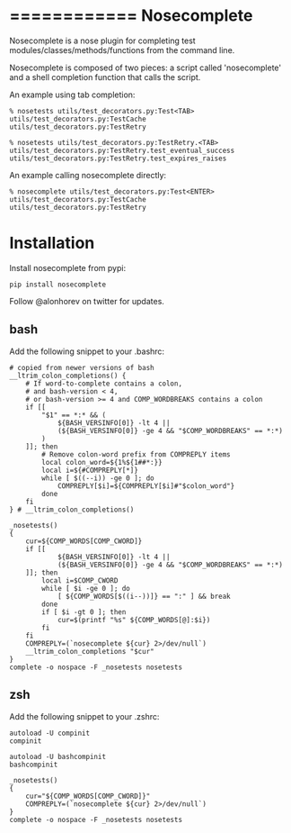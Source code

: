 ============
Nosecomplete
============

Nosecomplete is a nose plugin for completing test modules/classes/methods/functions from the command line.

Nosecomplete is composed of two pieces: a script called 'nosecomplete' and a shell completion function that calls the script.

An example using tab completion:

    % nosetests utils/test_decorators.py:Test<TAB>
    utils/test_decorators.py:TestCache
	utils/test_decorators.py:TestRetry

    % nosetests utils/test_decorators.py:TestRetry.<TAB>
    utils/test_decorators.py:TestRetry.test_eventual_success
	utils/test_decorators.py:TestRetry.test_expires_raises

An example calling nosecomplete directly:

	% nosecomplete utils/test_decorators.py:Test<ENTER>
    utils/test_decorators.py:TestCache
	utils/test_decorators.py:TestRetry

Installation
============

Install nosecomplete from pypi:

	pip install nosecomplete

Follow @alonhorev on twitter for updates.

bash
----

Add the following snippet to your .bashrc:

    # copied from newer versions of bash
    __ltrim_colon_completions() {
        # If word-to-complete contains a colon,
        # and bash-version < 4,
        # or bash-version >= 4 and COMP_WORDBREAKS contains a colon
        if [[
            "$1" == *:* && (
                ${BASH_VERSINFO[0]} -lt 4 ||
                (${BASH_VERSINFO[0]} -ge 4 && "$COMP_WORDBREAKS" == *:*)
            )
        ]]; then
            # Remove colon-word prefix from COMPREPLY items
            local colon_word=${1%${1##*:}}
            local i=${#COMPREPLY[*]}
            while [ $((--i)) -ge 0 ]; do
                COMPREPLY[$i]=${COMPREPLY[$i]#"$colon_word"}
            done
        fi
    } # __ltrim_colon_completions()

    _nosetests()
    {
        cur=${COMP_WORDS[COMP_CWORD]}
        if [[
                ${BASH_VERSINFO[0]} -lt 4 ||
                (${BASH_VERSINFO[0]} -ge 4 && "$COMP_WORDBREAKS" == *:*)
        ]]; then
            local i=$COMP_CWORD
            while [ $i -ge 0 ]; do
                [ ${COMP_WORDS[$((i--))]} == ":" ] && break
            done
            if [ $i -gt 0 ]; then
                cur=$(printf "%s" ${COMP_WORDS[@]:$i})
            fi
        fi
        COMPREPLY=(`nosecomplete ${cur} 2>/dev/null`)
        __ltrim_colon_completions "$cur"
    }
    complete -o nospace -F _nosetests nosetests

zsh
---

Add the following snippet to your .zshrc:

    autoload -U compinit
    compinit

    autoload -U bashcompinit
    bashcompinit

    _nosetests()
    {
        cur="${COMP_WORDS[COMP_CWORD]}"
        COMPREPLY=(`nosecomplete ${cur} 2>/dev/null`)
    }
    complete -o nospace -F _nosetests nosetests
